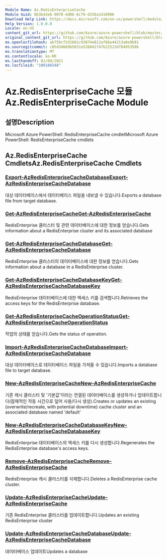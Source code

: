 ```yaml
---
Module Name: Az.RedisEnterpriseCache
Module Guid: 0b3b43eb-9078-4d06-8c79-d156a1410906
Download Help Link: https://docs.microsoft.com/en-us/powershell/module/az.redisenterprisecache
Help Version: 1.0.0.0
Locale: en-US
content_git_url: https://github.com/Azure/azure-powershell/blob/master/src/RedisEnterpriseCache/help/Az.RedisEnterpriseCache.md
original_content_git_url: https://github.com/Azure/azure-powershell/blob/master/src/RedisEnterpriseCache/help/Az.RedisEnterpriseCache.md
ms.openlocfilehash: ab758cf2d1b61c93074e812af68a44213a0e9b81
ms.sourcegitcommit: c05d3d669b5631e526841f47b22513d78495350b
ms.translationtype: MT
ms.contentlocale: ko-KR
ms.lasthandoff: 02/09/2021
ms.locfileid: "100186548"
---
```

# <span data-ttu-id="e8c55-101">Az.RedisEnterpriseCache 모듈</span><span class="sxs-lookup"><span data-stu-id="e8c55-101">Az.RedisEnterpriseCache Module</span></span>
## <span data-ttu-id="e8c55-102">설명</span><span class="sxs-lookup"><span data-stu-id="e8c55-102">Description</span></span>
<span data-ttu-id="e8c55-103">Microsoft Azure PowerShell: RedisEnterpriseCache cmdlet</span><span class="sxs-lookup"><span data-stu-id="e8c55-103">Microsoft Azure PowerShell: RedisEnterpriseCache cmdlets</span></span>

## <span data-ttu-id="e8c55-104">Az.RedisEnterpriseCache Cmdlets</span><span class="sxs-lookup"><span data-stu-id="e8c55-104">Az.RedisEnterpriseCache Cmdlets</span></span>
### [<span data-ttu-id="e8c55-105">Export-AzRedisEnterpriseCacheDatabase</span><span class="sxs-lookup"><span data-stu-id="e8c55-105">Export-AzRedisEnterpriseCacheDatabase</span></span>](Export-AzRedisEnterpriseCacheDatabase.md)
<span data-ttu-id="e8c55-106">대상 데이터베이스에서 데이터베이스 파일을 내보낼 수 있습니다.</span><span class="sxs-lookup"><span data-stu-id="e8c55-106">Exports a database file from target database.</span></span>

### [<span data-ttu-id="e8c55-107">Get-AzRedisEnterpriseCache</span><span class="sxs-lookup"><span data-stu-id="e8c55-107">Get-AzRedisEnterpriseCache</span></span>](Get-AzRedisEnterpriseCache.md)
<span data-ttu-id="e8c55-108">RedisEnterprise 클러스터 및 관련 데이터베이스에 대한 정보를 얻습니다.</span><span class="sxs-lookup"><span data-stu-id="e8c55-108">Gets information about a RedisEnterprise cluster and its associated database</span></span>

### [<span data-ttu-id="e8c55-109">Get-AzRedisEnterpriseCacheDatabase</span><span class="sxs-lookup"><span data-stu-id="e8c55-109">Get-AzRedisEnterpriseCacheDatabase</span></span>](Get-AzRedisEnterpriseCacheDatabase.md)
<span data-ttu-id="e8c55-110">RedisEnterprise 클러스터의 데이터베이스에 대한 정보를 얻습니다.</span><span class="sxs-lookup"><span data-stu-id="e8c55-110">Gets information about a database in a RedisEnterprise cluster.</span></span>

### [<span data-ttu-id="e8c55-111">Get-AzRedisEnterpriseCacheDatabaseKey</span><span class="sxs-lookup"><span data-stu-id="e8c55-111">Get-AzRedisEnterpriseCacheDatabaseKey</span></span>](Get-AzRedisEnterpriseCacheDatabaseKey.md)
<span data-ttu-id="e8c55-112">RedisEnterprise 데이터베이스에 대한 액세스 키를 검색합니다.</span><span class="sxs-lookup"><span data-stu-id="e8c55-112">Retrieves the access keys for the RedisEnterprise database.</span></span>

### [<span data-ttu-id="e8c55-113">Get-AzRedisEnterpriseCacheOperationStatus</span><span class="sxs-lookup"><span data-stu-id="e8c55-113">Get-AzRedisEnterpriseCacheOperationStatus</span></span>](Get-AzRedisEnterpriseCacheOperationStatus.md)
<span data-ttu-id="e8c55-114">작업의 상태를 얻습니다.</span><span class="sxs-lookup"><span data-stu-id="e8c55-114">Gets the status of operation.</span></span>

### [<span data-ttu-id="e8c55-115">Import-AzRedisEnterpriseCacheDatabase</span><span class="sxs-lookup"><span data-stu-id="e8c55-115">Import-AzRedisEnterpriseCacheDatabase</span></span>](Import-AzRedisEnterpriseCacheDatabase.md)
<span data-ttu-id="e8c55-116">대상 데이터베이스로 데이터베이스 파일을 가져올 수 있습니다.</span><span class="sxs-lookup"><span data-stu-id="e8c55-116">Imports a database file to target database.</span></span>

### [<span data-ttu-id="e8c55-117">New-AzRedisEnterpriseCache</span><span class="sxs-lookup"><span data-stu-id="e8c55-117">New-AzRedisEnterpriseCache</span></span>](New-AzRedisEnterpriseCache.md)
<span data-ttu-id="e8c55-118">기존 캐시 클러스터 및 '기본값'이라는 연결된 데이터베이스를 생성하거나 업데이트합니다(잠재적인 작동 시간으로 덮어 사용/다시 생성).</span><span class="sxs-lookup"><span data-stu-id="e8c55-118">Creates or updates an existing (overwrite/recreate, with potential downtime) cache cluster and an associated database named 'default'</span></span>

### [<span data-ttu-id="e8c55-119">New-AzRedisEnterpriseCacheDatabaseKey</span><span class="sxs-lookup"><span data-stu-id="e8c55-119">New-AzRedisEnterpriseCacheDatabaseKey</span></span>](New-AzRedisEnterpriseCacheDatabaseKey.md)
<span data-ttu-id="e8c55-120">RedisEnterprise 데이터베이스의 액세스 키를 다시 생성합니다.</span><span class="sxs-lookup"><span data-stu-id="e8c55-120">Regenerates the RedisEnterprise database's access keys.</span></span>

### [<span data-ttu-id="e8c55-121">Remove-AzRedisEnterpriseCache</span><span class="sxs-lookup"><span data-stu-id="e8c55-121">Remove-AzRedisEnterpriseCache</span></span>](Remove-AzRedisEnterpriseCache.md)
<span data-ttu-id="e8c55-122">RedisEnterprise 캐시 클러스터를 삭제합니다.</span><span class="sxs-lookup"><span data-stu-id="e8c55-122">Deletes a RedisEnterprise cache cluster.</span></span>

### [<span data-ttu-id="e8c55-123">Update-AzRedisEnterpriseCache</span><span class="sxs-lookup"><span data-stu-id="e8c55-123">Update-AzRedisEnterpriseCache</span></span>](Update-AzRedisEnterpriseCache.md)
<span data-ttu-id="e8c55-124">기존 RedisEnterprise 클러스터를 업데이트합니다.</span><span class="sxs-lookup"><span data-stu-id="e8c55-124">Updates an existing RedisEnterprise cluster</span></span>

### [<span data-ttu-id="e8c55-125">Update-AzRedisEnterpriseCacheDatabase</span><span class="sxs-lookup"><span data-stu-id="e8c55-125">Update-AzRedisEnterpriseCacheDatabase</span></span>](Update-AzRedisEnterpriseCacheDatabase.md)
<span data-ttu-id="e8c55-126">데이터베이스 업데이트</span><span class="sxs-lookup"><span data-stu-id="e8c55-126">Updates a database</span></span>

